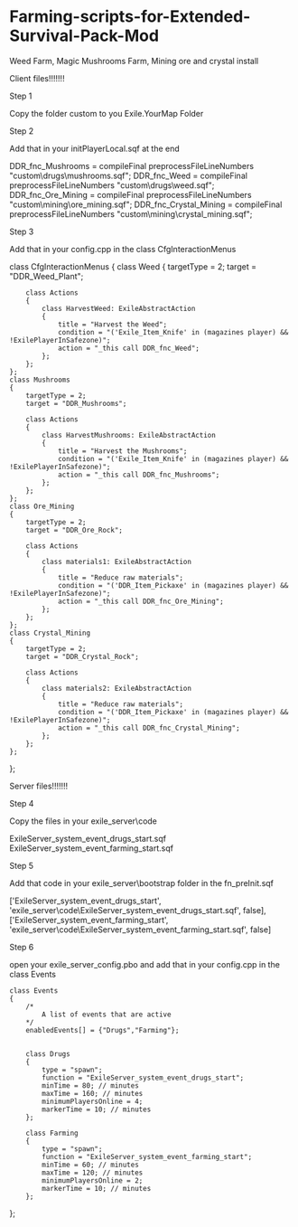 # Farming-scripts-for-Extended-Survival-Pack-Mod
Weed Farm, Magic Mushrooms Farm, Mining ore and crystal install


Client files!!!!!!!

Step 1

Copy the folder custom to you Exile.YourMap Folder

Step 2

Add that in your initPlayerLocal.sqf at the end

DDR_fnc_Mushrooms = compileFinal preprocessFileLineNumbers "custom\drugs\mushrooms.sqf";
DDR_fnc_Weed = compileFinal preprocessFileLineNumbers "custom\drugs\weed.sqf";
DDR_fnc_Ore_Mining = compileFinal preprocessFileLineNumbers "custom\mining\ore_mining.sqf";
DDR_fnc_Crystal_Mining = compileFinal preprocessFileLineNumbers "custom\mining\crystal_mining.sqf";

Step 3

Add that in your config.cpp in the class CfgInteractionMenus

class CfgInteractionMenus
{
    class Weed
    {
        targetType = 2;
        target = "DDR_Weed_Plant";

        class Actions 
        {
            class HarvestWeed: ExileAbstractAction
            {
                title = "Harvest the Weed";
                condition = "('Exile_Item_Knife' in (magazines player) && !ExilePlayerInSafezone)";
                action = "_this call DDR_fnc_Weed";
            };
        };
    };
    class Mushrooms
    {
        targetType = 2;
        target = "DDR_Mushrooms";

        class Actions 
        {
            class HarvestMushrooms: ExileAbstractAction
            {
                title = "Harvest the Mushrooms";
                condition = "('Exile_Item_Knife' in (magazines player) && !ExilePlayerInSafezone)";
                action = "_this call DDR_fnc_Mushrooms";
            };
        };
    };
    class Ore_Mining
    {
        targetType = 2;
        target = "DDR_Ore_Rock";

        class Actions 
        {
            class materials1: ExileAbstractAction
            {
                title = "Reduce raw materials";
                condition = "('DDR_Item_Pickaxe' in (magazines player) && !ExilePlayerInSafezone)";
                action = "_this call DDR_fnc_Ore_Mining";
            };
        };
    };
    class Crystal_Mining
    {
        targetType = 2;
        target = "DDR_Crystal_Rock";

        class Actions 
        {
            class materials2: ExileAbstractAction
            {
                title = "Reduce raw materials";
                condition = "('DDR_Item_Pickaxe' in (magazines player) && !ExilePlayerInSafezone)";
                action = "_this call DDR_fnc_Crystal_Mining";
            };
        };
    };
};

Server files!!!!!!!

Step 4

Copy the files in your exile_server\code

ExileServer_system_event_drugs_start.sqf
ExileServer_system_event_farming_start.sqf

Step 5

Add that code in your exile_server\bootstrap folder in the fn_preInit.sqf 

['ExileServer_system_event_drugs_start', 'exile_server\code\ExileServer_system_event_drugs_start.sqf', false],
['ExileServer_system_event_farming_start', 'exile_server\code\ExileServer_system_event_farming_start.sqf', false]

Step 6

open your exile_server_config.pbo and add that in your config.cpp in the class Events

	class Events 
	{
		/*
			A list of events that are active
		*/
		enabledEvents[] = {"Drugs","Farming"}; 

		
		class Drugs
		{
			type = "spawn";
			function = "ExileServer_system_event_drugs_start";
			minTime = 80; // minutes
			maxTime = 160; // minutes
			minimumPlayersOnline = 4;
			markerTime = 10; // minutes
		};
		
		class Farming
		{
			type = "spawn";
			function = "ExileServer_system_event_farming_start";
			minTime = 60; // minutes
			maxTime = 120; // minutes
			minimumPlayersOnline = 2;
			markerTime = 10; // minutes
		};
};

